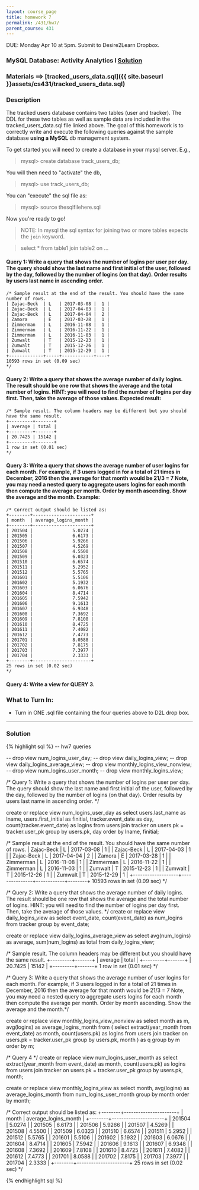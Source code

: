 ```yaml
---
layout: course_page
title: homework 7
permalink: /431/hw7/
parent_course: 431
---
```


DUE: Monday Apr 10 at 5pm. Submit to Desire2Learn Dropbox. 

### MySQL Database: Activity Analytics I [Solution](#solution)

### Materials ==> [tracked_users_data.sql]({{ site.baseurl }}assets/cs431/tracked_users_data.sql)

### Description

The tracked users database contains two tables (user and tracker). The DDL for these two tables as well as sample data are included in the tracked_users_data.sql file linked above. The goal of this homework is to correctly write and execute the following queries against the sample database **using a MySQL** db management system.

To get started you will need to create a database in your mysql server. E.g., 

> mysql> create database track_users_db;

You will then need to "activate" the db, 

> mysql> use track_users_db;

You can "execute" the sql file as:

> mysql> source thesqlfilehere.sql

Now you're ready to go!

> NOTE: In mysql the sql syntax for joining two or more tables expects the ```join``` keyword.

> select * from table1 join table2 on ...

#### Query 1: Write a query that shows the number of logins per user per day. The query should show the last name and first initial of the user, followed by the day, followed by the number of logins (on that day). Order results by users last name in ascending order.

	/* Sample result at the end of the result. You should have the same number of rows.
	| Zajac-Beck  | L   | 2017-03-08 |  1 |
	| Zajac-Beck  | L   | 2017-04-03 |  1 |
	| Zajac-Beck  | L   | 2017-04-04 |  2 |
	| Zamora      | E   | 2017-03-28 |  1 |
	| Zimmerman   | L   | 2016-11-08 |  1 |
	| Zimmerman   | L   | 2016-11-22 |  1 |
	| Zimmerman   | L   | 2016-11-03 |  1 |
	| Zumwalt     | T   | 2015-12-23 |  1 |
	| Zumwalt     | T   | 2015-12-26 |  1 |
	| Zumwalt     | T   | 2015-12-29 |  1 |
	+-------------+-----+------------+----+
	10593 rows in set (0.09 sec)
	*/
	
#### Query 2: Write a query that shows the average number of daily logins. The result should be one row that shows the average and the total number of logins. **HINT: you will need to find the number of logins per day first. Then, take the average of those values.** Expected result:  

	/* Sample result. The column headers may be different but you should have the same result.
	+---------+-------+
	| average | total |
	+---------+-------+
	| 20.7425 | 15142 |
	+---------+-------+
	1 row in set (0.01 sec)
	*/

#### Query 3: Write a query that shows the average number of user logins for each month. For example, if 3 users logged in for a total of 21 times in December, 2016 then the average for that month would be 21/3 = 7 Note, you may need a nested query to aggregate users logins for each month then compute the average per month.  Order by month ascending. Show the average and the month. Example:

	/* Correct output should be listed as:
	+--------+----------------------+
	| month  | average_logins_month |
	+--------+----------------------+
	| 201504 |               5.0274 |
	| 201505 |               6.6173 |
	| 201506 |               5.9266 |
	| 201507 |               4.5269 |
	| 201508 |               4.5500 |
	| 201509 |               6.0323 |
	| 201510 |               6.6574 |
	| 201511 |               5.2952 |
	| 201512 |               5.5765 |
	| 201601 |               5.5106 |
	| 201602 |               5.1932 |
	| 201603 |               6.0676 |
	| 201604 |               8.4714 |
	| 201605 |               7.5942 |
	| 201606 |               9.1613 |
	| 201607 |               6.9348 |
	| 201608 |               7.3692 |
	| 201609 |               7.8108 |
	| 201610 |               8.4725 |
	| 201611 |               7.4082 |
	| 201612 |               7.4773 |
	| 201701 |               8.0588 |
	| 201702 |               7.8175 |
	| 201703 |               7.3977 |
	| 201704 |               2.3333 |
	+--------+----------------------+
	25 rows in set (0.02 sec)
	*/

#### Query 4: Write a view for QUERY 3.


### What to Turn In:
- Turn in ONE .sql file containing the four queries above to D2L drop box.

---

### Solution

{% highlight sql %}
-- hw7 queries

-- drop view num_logins_user_day;
-- drop view daily_logins_view;
-- drop view daily_logins_average_view;
-- drop view monthly_logins_view_nonview;
-- drop view num_logins_user_month;
-- drop view monthly_logins_view;

/* Query 1: Write a query that shows the number of logins per user per day. The query should show the last name and first initial of the user, followed by the day, followed by the number of logins (on that day). Order results by users last name in ascending order. */

create or replace view num_logins_user_day as
    select
        users.last_name as lname, 
        users.first_initial as finitial,
        tracker.event_date as day,
        count(tracker.event_date) as logins
    from users join tracker 
    on users.pk = tracker.user_pk
    group by users.pk, day
    order by lname, finitial;

/* Sample result at the end of the result. You should have the same number of rows.
| Zajac-Beck        | L             | 2017-03-08 |      1 |
| Zajac-Beck        | L             | 2017-04-03 |      1 |
| Zajac-Beck        | L             | 2017-04-04 |      2 |
| Zamora            | E             | 2017-03-28 |      1 |
| Zimmerman         | L             | 2016-11-08 |      1 |
| Zimmerman         | L             | 2016-11-22 |      1 |
| Zimmerman         | L             | 2016-11-03 |      1 |
| Zumwalt           | T             | 2015-12-23 |      1 |
| Zumwalt           | T             | 2015-12-26 |      1 |
| Zumwalt           | T             | 2015-12-29 |      1 |
+-------------------+---------------+------------+--------+
10593 rows in set (0.09 sec)
*/


/* Query 2: Write a query that shows the average number of daily logins. The result should be one row that shows the average and the total number of logins. HINT: you will need to find the number of logins per day first. Then, take the average of those values. */
create or replace view daily_logins_view as
    select event_date, count(event_date) as num_logins
    from tracker
    group by event_date;

create or replace view daily_logins_average_view as
    select avg(num_logins) as average, sum(num_logins) as total
        from daily_logins_view;

/* Sample result. The column headers may be different but you should have the same result.
+---------+-------+
| average | total |
+---------+-------+
| 20.7425 | 15142 |
+---------+-------+
1 row in set (0.01 sec)
*/


/* Query 3: Write a query that shows the average number of user logins for each month. For example, if 3 users logged in for a total of 21 times in December, 2016 then the average for that month would be 21/3 = 7 Note, you may need a nested query to aggregate users logins for each month then compute the average per month. Order by month ascending. Show the average and the month.*/


create or replace view monthly_logins_view_nonview as
    select month as m, avg(logins) as average_logins_month
    from (
        select
            extract(year_month from event_date) as month,
            count(users.pk) as logins
        from users join tracker 
        on users.pk = tracker.user_pk
        group by users.pk, month
    ) as q
    group by m
    order by m;


/* Query 4 */
create or replace view num_logins_user_month as
    select
        extract(year_month from event_date) as month,
        count(users.pk) as logins
    from users join tracker 
    on users.pk = tracker.user_pk
    group by users.pk, month;

create or replace view monthly_logins_view as
    select month, 
        avg(logins) as average_logins_month
    from num_logins_user_month
    group by month
    order by month;

/* Correct output should be listed as:
+--------+----------------------+
| month  | average_logins_month |
+--------+----------------------+
| 201504 |               5.0274 |
| 201505 |               6.6173 |
| 201506 |               5.9266 |
| 201507 |               4.5269 |
| 201508 |               4.5500 |
| 201509 |               6.0323 |
| 201510 |               6.6574 |
| 201511 |               5.2952 |
| 201512 |               5.5765 |
| 201601 |               5.5106 |
| 201602 |               5.1932 |
| 201603 |               6.0676 |
| 201604 |               8.4714 |
| 201605 |               7.5942 |
| 201606 |               9.1613 |
| 201607 |               6.9348 |
| 201608 |               7.3692 |
| 201609 |               7.8108 |
| 201610 |               8.4725 |
| 201611 |               7.4082 |
| 201612 |               7.4773 |
| 201701 |               8.0588 |
| 201702 |               7.8175 |
| 201703 |               7.3977 |
| 201704 |               2.3333 |
+--------+----------------------+
25 rows in set (0.02 sec)
*/


{% endhighlight sql %}